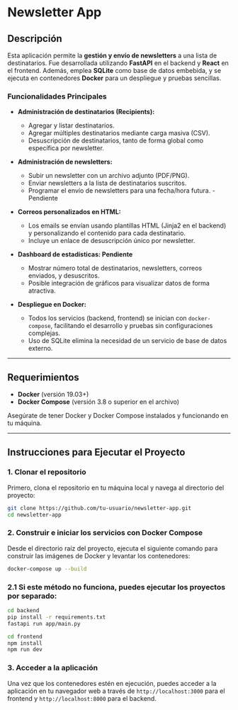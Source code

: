 # Newsletter App

## Descripción

Esta aplicación permite la **gestión y envío de newsletters** a una lista de destinatarios. Fue desarrollada utilizando **FastAPI** en el backend y **React** en el frontend. Además, emplea **SQLite** como base de datos embebida, y se ejecuta en contenedores **Docker** para un despliegue y pruebas sencillas.

### Funcionalidades Principales

- **Administración de destinatarios (Recipients):**
  - Agregar y listar destinatarios.
  - Agregar múltiples destinatarios mediante carga masiva (CSV).
  - Desuscripción de destinatarios, tanto de forma global como específica por newsletter.

- **Administración de newsletters:**
  - Subir un newsletter con un archivo adjunto (PDF/PNG).
  - Enviar newsletters a la lista de destinatarios suscritos.
  - Programar el envío de newsletters para una fecha/hora futura. - Pendiente

- **Correos personalizados en HTML:**
  - Los emails se envían usando plantillas HTML (Jinja2 en el backend) y personalizando el contenido para cada destinatario.
  - Incluye un enlace de desuscripción único por newsletter.

- **Dashboard de estadísticas: Pendiente**
  - Mostrar número total de destinatarios, newsletters, correos enviados, y desuscritos.
  - Posible integración de gráficos para visualizar datos de forma atractiva.

- **Despliegue en Docker:**
  - Todos los servicios (backend, frontend) se inician con `docker-compose`, facilitando el desarrollo y pruebas sin configuraciones complejas.
  - Uso de SQLite elimina la necesidad de un servicio de base de datos externo.

---

## Requerimientos

- **Docker** (versión 19.03+)
- **Docker Compose** (versión 3.8 o superior en el archivo)

Asegúrate de tener Docker y Docker Compose instalados y funcionando en tu máquina.

---
## Instrucciones para Ejecutar el Proyecto

### 1. Clonar el repositorio

Primero, clona el repositorio en tu máquina local y navega al directorio del proyecto:

```bash
git clone https://github.com/tu-usuario/newsletter-app.git
cd newsletter-app
```

### 2. Construir e iniciar los servicios con Docker Compose

Desde el directorio raíz del proyecto, ejecuta el siguiente comando para construir las imágenes de Docker y levantar los contenedores:

```bash
docker-compose up --build
```

### 2.1 Si este método no funciona, puedes ejecutar los proyectos por separado:

```bash
cd backend
pip install -r requirements.txt
fastapi run app/main.py
```

```bash
cd frontend
npm install
npm run dev
```

### 3. Acceder a la aplicación

Una vez que los contenedores estén en ejecución, puedes acceder a la aplicación en tu navegador web a través de `http://localhost:3000` para el frontend y `http://localhost:8000` para el backend.




